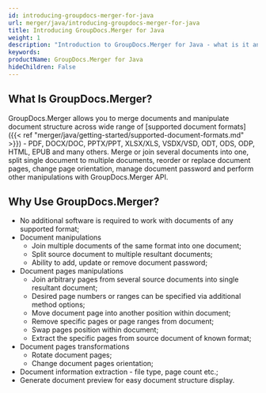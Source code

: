 ```yaml
---
id: introducing-groupdocs-merger-for-java
url: merger/java/introducing-groupdocs-merger-for-java
title: Introducing GroupDocs.Merger for Java
weight: 1
description: "Introduction to GroupDocs.Merger for Java - what is it and why to use"
keywords: 
productName: GroupDocs.Merger for Java
hideChildren: False
---
```

## What Is GroupDocs.Merger?
GroupDocs.Merger allows you to merge documents and manipulate document structure across wide range of [supported document formats]({{< ref "merger/java/getting-started/supported-document-formats.md" >}}) - PDF, DOCX/DOC, PPTX/PPT, XLSX/XLS, VSDX/VSD, ODT, ODS, ODP, HTML, EPUB and many others. Merge or join several documents into one, split single document to multiple documents, reorder or replace document pages, change page orientation, manage document password and perform other manipulations with GroupDocs.Merger API.  

## Why Use GroupDocs.Merger?
*   No additional software is required to work with documents of any supported format;    
*   Document manipulations    
    *   Join multiple documents of the same format into one document;        
    *   Split source document to multiple resultant documents;        
    *   Ability to add, update or remove document password;        
*   Document pages manipulations    
    *   Join arbitrary pages from several source documents into single resultant document;        
    *   Desired page numbers or ranges can be specified via additional method options;        
    *   Move document page into another position within document;        
    *   Remove specific pages or page ranges from document;        
    *   Swap pages position within document;        
    *   Extract the specific pages from source document of known format;        
*   Document pages transformations    
    *   Rotate document pages;        
    *   Change document pages orientation;        
*   Document information extraction - file type, page count etc.;    
*   Generate document preview for easy document structure display.